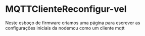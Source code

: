# MQTTClienteReconfigur-vel
Neste esboço de firmware criamos uma página para escrever as configurações iniciais da nodemcu como um cliente mqtt

